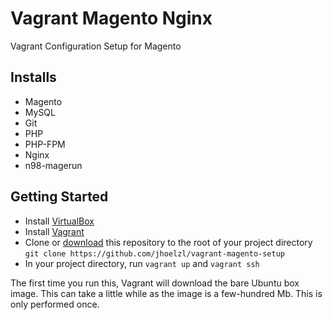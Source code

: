 # Vagrant Magento Nginx
Vagrant Configuration Setup for Magento

## Installs

* Magento
* MySQL
* Git
* PHP
* PHP-FPM
* Nginx
* n98-magerun

## Getting Started

* Install [VirtualBox](https://www.virtualbox.org/wiki/Downloads)
* Install [Vagrant](http://www.vagrantup.com/)
* Clone or [download](https://github.com/jhoelzl/vagrant-magento-setup/archive/master.zip) this repository to the root of your project directory `git clone https://github.com/jhoelzl/vagrant-magento-setup`
* In your project directory, run `vagrant up` and `vagrant ssh`

The first time you run this, Vagrant will download the bare Ubuntu box image. This can take a little while as the image is a few-hundred Mb. This is only performed once.
